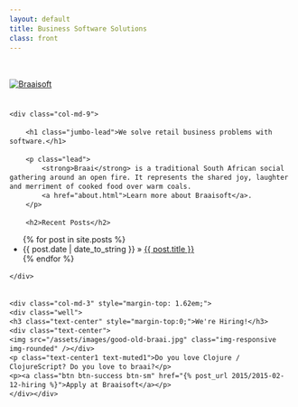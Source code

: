 ```yaml
---
layout: default
title: Business Software Solutions
class: front
---
```

        
<div>
    <a href="{{ BASE_PATH }}">
       <img src="{{ BASE_PATH }}/assets/images/braaisoft-logo_671x100.png" class="img-responsive" alt="Braaisoft" style="margin: 2.4em 0 1.6em 0;" />
    </a>
</div>

<div class="row" style="position: relative;">
    
    <div class="col-md-9">

        <h1 class="jumbo-lead">We solve retail business problems with software.</h1>
    
        <p class="lead">
            <strong>Braai</strong> is a traditional South African social gathering around an open fire. It represents the shared joy, laughter and merriment of cooked food over warm coals.
            <a href="about.html">Learn more about Braaisoft</a>.
        </p>
        
        <h2>Recent Posts</h2>
        
<ul class="posts">
  {% for post in site.posts %}
    <li><span>{{ post.date | date_to_string }}</span> &raquo; <a href="{{ BASE_PATH }}{{ post.url }}">{{ post.title }}</a></li>
  {% endfor %}
</ul>
        
    </div>


    <div class="col-md-3" style="margin-top: 1.62em;">
    <div class="well">
    <h3 class="text-center" style="margin-top:0;">We're Hiring!</h3>
    <div class="text-center">
    <img src="/assets/images/good-old-braai.jpg" class="img-responsive img-rounded" /></div>
    <p class="text-center1 text-muted1">Do you love Clojure / ClojureScript? Do you love to braai?</p>
    <p><a class="btn btn-success btn-sm" href="{% post_url 2015/2015-02-12-hiring %}">Apply at Braaisoft</a></p>
    </div></div>

</div>


